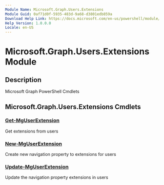 ```yaml
---
Module Name: Microsoft.Graph.Users.Extensions
Module Guid: 0af71d0f-5935-483d-9a68-d3801edb859a
Download Help Link: https://docs.microsoft.com/en-us/powershell/module/microsoft.graph.users.extensions
Help Version: 1.0.0.0
Locale: en-US
---
```


# Microsoft.Graph.Users.Extensions Module
## Description
Microsoft Graph PowerShell Cmdlets

## Microsoft.Graph.Users.Extensions Cmdlets
### [Get-MgUserExtension](Get-MgUserExtension.md)
Get extensions from users

### [New-MgUserExtension](New-MgUserExtension.md)
Create new navigation property to extensions for users

### [Update-MgUserExtension](Update-MgUserExtension.md)
Update the navigation property extensions in users

